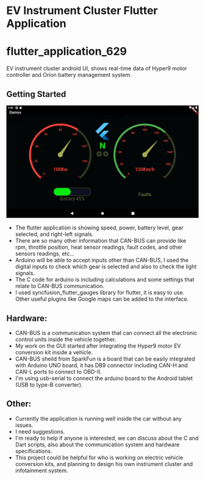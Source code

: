 # EV Instrument Cluster Flutter Application
# flutter_application_629

EV instrument cluster android UI, shows real-time data of Hyper9 motor controller and Orion battery management system.

## Getting Started
![Screenshot](assets/Screenshot_1669986012.png)

- The flutter application is showing speed, power, battery level, gear selected, and right-left signals.
- There are so many other information that CAN-BUS can provide like rpm, throttle position, heat sensor readings, fault codes, and other sensors readings,  etc...
- Arduino will be able to accept inputs other than CAN-BUS, I used the digital inputs to check which gear is selected and also to check the light signals.
- The C code for arduino is including calculations and some settings that relate to CAN-BUS communication.
- I used syncfusion_flutter_gauges library for flutter, it is easy to use.
Other useful plugins like Google maps can be added to the interface.

## Hardware:
- CAN-BUS is a communication system that can connect all the electronic control units inside the vehicle together.
- My work on the GUI started after integrating the Hyper9 motor EV conversion kit inside a vehicle.
- CAN-BUS sheild from SparkFun is a board that can be easily integrated with Arduino UNO board, it has DB9 connector including CAN-H and CAN-L ports to connect to OBD-II.
- I'm using usb-serial to connect the arduino board to the Android tablet (USB to type-B converter).

## Other:  
- Currently the application is running well inside the car without any issues.
- I need suggestions.
- I'm ready to help if anyone is interested, we can discuss about the C and Dart scripts, also about the communication system and hardware specifications.
- This project could be helpful for who is working on electric vehicle conversion kits, and planning to design his own instrument cluster and infotainment system.

